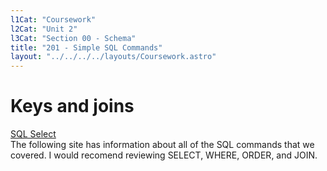 ```yaml
---
l1Cat: "Coursework"
l2Cat: "Unit 2"
l3Cat: "Section 00 - Schema"
title: "201 - Simple SQL Commands"
layout: "../../../../layouts/Coursework.astro"
---
```

# Keys and joins
[SQL Select](https://www.w3schools.com/sql/sql_select.asp)  
The following site has information about all of the SQL commands that we covered. I would recomend reviewing SELECT, WHERE, ORDER, and JOIN.
